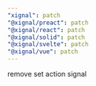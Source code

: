 ```yaml
---
"xignal": patch
"@xignal/preact": patch
"@xignal/react": patch
"@xignal/solid": patch
"@xignal/svelte": patch
"@xignal/vue": patch
---
```


remove set action signal
